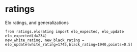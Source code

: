 # ratings
Elo ratings, and generalizations


    from ratings.elorating import elo_expected, elo_update
    elo_expected(d=234)
    new_white_rating, new_black_rating = elo_update(white_rating=1745,black_rating=1940,points=0.5)
    
